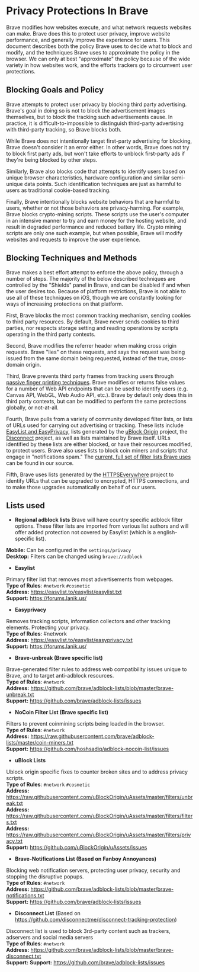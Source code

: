 # Privacy Protections In Brave

Brave modifies how websites execute, and what network requests websites can make.  Brave does this to protect user privacy, improve website performance, and generally improve the experience for users.  This document describes both the policy Brave uses to decide what to block and modify, and the techniques Brave uses to approximate the policy in the browser.  We can only at best "approximate" the policy because of the wide variety in how websites work, and the efforts trackers go to circumvent user protections.

## Blocking Goals and Policy

Brave attempts to protect user privacy by blocking third party advertising.  Brave's goal in doing so is not to block the advertisement images themselves, but to block the tracking such advertisements cause.  In practice, it is difficult-to-impossible to distinguish third-party advertising with third-party tracking, so Brave blocks both.

While Brave does not intentionally target first-party advertising for blocking, Brave doesn't consider it an error either.  In other words, Brave does not try to block first party ads, but won't take efforts to unblock first-party ads if they're being blocked by other steps.

Similarly, Brave also blocks code that attempts to identify users based on unique browser characteristics, hardware configuration and similar semi-unique data points.  Such identification techniques are just as harmful to users as traditional cookie-based tracking.

Finally, Brave intentionally blocks website behaviors that are harmful to users, whether or not those behaviors are privacy-harming.  For example, Brave blocks crypto-mining scripts.  These scripts use the user's computer in an intensive manner to try and earn money for the hosting website, and result in degraded performance and reduced battery life.  Crypto mining scripts are only one such example, but when possible, Brave will modify websites and requests to improve the user experience.

## Blocking Techniques and Methods

Brave makes a best effort attempt to enforce the above policy, through a number of steps.  The majority of the below described techniques are controlled by the "Shields" panel in Brave, and can be disabled if and when the user desires too.  Because of platform restrictions, Brave is not able to use all of these techniques on iOS, though we are constantly looking for ways of increasing protections on that platform.

First, Brave blocks the most common tracking mechanism, sending cookies to third party resources.  By default, Brave never sends cookies to third parties, nor respects storage setting and reading operations by scripts operating in the third party contexts.

Second, Brave modifies the referrer header when making cross origin requests.  Brave "lies" on these requests, and says the request was being issued from the same domain being requested, instead of the true, cross-domain origin.

Third, Brave prevents third party frames from tracking users through [passive finger printing techniques](https://github.com/brave/brave-browser/wiki/Fingerprinting-Protection-Mode).  Brave modifies or returns false values for a number of Web API endpoints that can be used to identify users (e.g. Canvas API, WebGL, Web Audio API, etc.).  Brave by default only does this in third party contexts, but can be modified to perform the same protections globally, or not-at-all.

Fourth, Brave pulls from a variety of community developed filter lists, or lists of URLs used for carrying out advertising or tracking.  These lists include [EasyList and EasyPrivacy](https://github.com/easylist/easylist), lists generated by the [uBlock Origin](https://github.com/uBlockOrigin) project, the [Disconnect](https://disconnect.me/) project, as well as lists maintained by Brave itself.  URLs identified by these lists are either blocked, or have their resources modified, to protect users. Brave also uses lists to block coin miners and scripts that engage in "notifications spam."  The [current, full set of filter lists Brave uses](https://github.com/brave/adblock-rust/tree/master/src/filter_lists) can be found in our source.

Fifth, Brave uses lists generated by the [HTTPSEverywhere](https://www.eff.org/https-everywhere) project to identify URLs that can be upgraded to encrypted, HTTPS connections, and to make those upgrades automatically on behalf of our users.

## Lists used

* **Regional adblock lists**
Brave will have country specific adblock filter options. These filter lists are imported from various list authors and will offer added protection not covered by Easylist (which is a english-specific list).

**Mobile:** Can be configured in the `settings/privacy`<br> 
**Desktop:** Filters can be changed using `brave://adblock`<br>

* **Easylist**

Primary filter list that removes most advertisements from webpages.<br>
**Type of Rules**: `#network` `#cosmetic`<br>
**Address:** https://easylist.to/easylist/easylist.txt<br>
**Support:** https://forums.lanik.us/

* **Easyprivacy**

Removes tracking scripts, information collectors and other tracking elements. Protecting your privacy.<br>
**Type of Rules**: #network<br>
**Address:** https://easylist.to/easylist/easyprivacy.txt<br>
**Support:** https://forums.lanik.us/

* **Brave-unbreak (Brave specific list)**

Brave-generated filter rules to address web compatibility issues unique to Brave, and to target anti-adblock resources.<br>
**Type of Rules**: `#network`<br>
**Address:** https://github.com/brave/adblock-lists/blob/master/brave-unbreak.txt<br>
**Support:** https://github.com/brave/adblock-lists/issues

* **NoCoin Filter List (Brave specific list)**

Filters to prevent coinmining scripts being loaded in the browser.<br>
**Type of Rules**: `#network`<br>
**Address:** https://raw.githubusercontent.com/brave/adblock-lists/master/coin-miners.txt<br>
**Support:** https://github.com/hoshsadiq/adblock-nocoin-list/issues

* **uBlock Lists**

Ublock origin specific fixes to counter broken sites and to address privacy scripts.<br>
**Type of Rules**: `#network` `#cosmetic`<br>
**Address:** https://raw.githubusercontent.com/uBlockOrigin/uAssets/master/filters/unbreak.txt<br>
**Address:** https://raw.githubusercontent.com/uBlockOrigin/uAssets/master/filters/filters.txt<br>
**Address:** https://raw.githubusercontent.com/uBlockOrigin/uAssets/master/filters/privacy.txt<br>
**Support:** https://github.com/uBlockOrigin/uAssets/issues

* **Brave-Notifications List (Based on Fanboy Annoyances)**

Blocking web notification servers, protecting user privacy, security and stopping the disruptive popups.<br>
**Type of Rules**: `#network`<br>
**Address:** https://github.com/brave/adblock-lists/blob/master/brave-notifications.txt<br>
**Support:** https://github.com/brave/adblock-lists/issues

* **Disconnect List** (Based on https://github.com/disconnectme/disconnect-tracking-protection)<br>

Disconnect list is used to block 3rd-party content such as trackers, adservers and social media servers<br>
**Type of Rules**: `#network`<br>
**Address:** https://github.com/brave/adblock-lists/blob/master/brave-disconnect.txt<br>
**Support:** **Support:** https://github.com/brave/adblock-lists/issues

